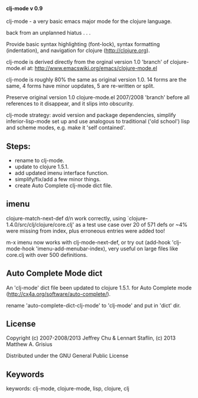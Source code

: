 #### clj-mode v 0.9

clj-mode - a very basic emacs major mode for the clojure language.

back from an unplanned  hiatus . . .

Provide basic syntax highlighting (font-lock), syntax formatting (indentation),
and navigation for clojure (http://clojure.org).

clj-mode is derived directly from the orginal version 1.0 'branch' of clojure-mode.el at:
http://www.emacswiki.org/emacs/clojure-mode.el

clj-mode is roughly 80% the same as original version 1.0. 14 forms are the same, 4 forms have
minor uopdates, 5 are re-written or split.

Preserve original version 1.0 clojure-mode.el 2007/2008 'branch' before
all references to it disappear, and it slips into obscurity. 

clj-mode strategy: avoid version and package dependencies, simplify inferior-lisp-mode set up
and use analogous to traditional ('old school') lisp and scheme modes, e.g. make it
'self contained'.

## Steps:

* rename to clj-mode.
* update to clojure 1.5.1.
* add updated imenu interface function.
* simplify/fix/add a few minor things.
* create Auto Complete clj-mode dict file.

## imenu

clojure-match-next-def d/n work correctly, using `clojure-1.4.0/src/clj/clojure/core.clj'
as a test use case over 20 of 571 defs or ~4% were missing from index, plus erroneous
entries were added too!

m-x imenu now works with clj-mode-next-def, or try out
(add-hook 'clj-mode-hook 'imenu-add-menubar-index), very useful on large files
like core.clj with over 500 definitions.

## Auto Complete Mode dict

An 'clj-mode' dict file been updated to clojure 1.5.1. for Auto Complete
mode (http://cx4a.org/software/auto-complete/).

rename 'auto-complete-dict-clj-mode' to 'clj-mode' and put in 'dict' dir. 

## License

Copyright (c) 2007-2008/2013 Jeffrey Chu & Lennart Staflin, (c) 2013 Matthew A. Grisius

Distributed under the GNU General Public License

## Keywords

keywords: clj-mode, clojure-mode, lisp, clojure, clj
